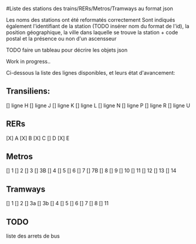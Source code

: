#Liste des stations des trains/RERs/Metros/Tramways au format json

Les noms des stations ont été reformatés correctement
Sont indiqués également l'identifiant de la station (TODO insérer nom du format de l'id), la position géographique, la ville dans laquelle se trouve la station + code postal et la  présence ou non d'un ascensseur

TODO faire un tableau pour décrire les objets json

Work in progress..

Ci-dessous la liste des lignes disponibles, et leurs état d'avancement:

## Transiliens:

[] ligne H
[] ligne J
[] ligne K
[] ligne L
[] ligne N
[] ligne P
[] ligne R
[] ligne U

## RERs

[X] A
[X] B
[X] C
[] D
[X] E

## Metros

[] 1
[] 2
[] 3
[] 3B
[] 4
[] 5
[] 6
[] 7
[] 7B
[] 8
[] 9
[] 10
[] 11
[] 12
[] 13
[] 14

## Tramways

[] 1
[] 2
[] 3a
[] 3b
[] 4
[] 5
[] 6
[] 7
[] 8
[] 11

## TODO
liste des arrets de bus
